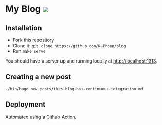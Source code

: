 # My Blog ![](https://github.com/K-Phoen/blog/workflows/CI/badge.svg)

## Installation

- Fork this repository
- Clone it: `git clone https://github.com/K-Phoen/blog`
- Run `make serve`

You should have a server up and running locally at <http://localhost:1313>.

## Creating a new post

`./bin/hugo new posts/this-blog-has-continuous-integration.md`

## Deployment

Automated using a [Github Action](https://github.com/K-Phoen/blog/blob/master/.github/workflows/deploy.yml).
